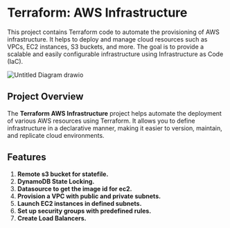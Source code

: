 # Terraform: AWS Infrastructure
This project contains Terraform code to automate the provisioning of AWS infrastructure. It helps to deploy and manage cloud resources such as VPCs, EC2 instances, S3 buckets, and more. The goal is to provide a scalable and easily configurable infrastructure using Infrastructure as Code (IaC).


![Untitled Diagram drawio](https://github.com/mohamedfayez-7/Terraform-Final-Project/blob/a8eb2feb73bb3fa6cdcbafeeab9b5933002060a4/Screenshots/terraform-infra-diagram.PNG)


## Project Overview

The **Terraform AWS Infrastructure** project helps automate the deployment of various AWS resources using Terraform. It allows you to define infrastructure in a declarative manner, making it easier to version, maintain, and replicate cloud environments.

## Features

1. **Remote s3 bucket for statefile.**
2. **DynamoDB State Locking.**
3. **Datasource to get the image id for ec2.**
4. **Provision a VPC with public and private subnets.**
5. **Launch EC2 instances in defined subnets.**
6. **Set up security groups with predefined rules.**
7. **Create Load Balancers.**

